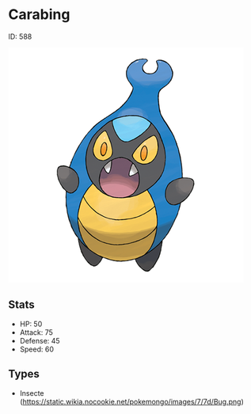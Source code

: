 # Carabing


ID: 588

![](https://raw.githubusercontent.com/PokeAPI/sprites/master/sprites/pokemon/other/official-artwork/588.png "Carabing")

## Stats


 - HP: 50
 - Attack: 75
 - Defense: 45
 - Speed: 60

## Types


 - Insecte (https://static.wikia.nocookie.net/pokemongo/images/7/7d/Bug.png)
